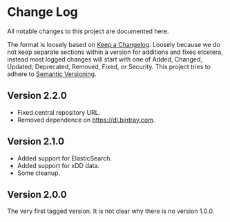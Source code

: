 # Change Log

All notable changes to this project are documented here.

The format is loosely based on [Keep a Changelog](http://keepachangelog.com/). Loosely because we do not keep separate sections within a version for additions and fixes etcetera, instead most logged changes will start with one of Added, Changed, Updated, Deprecated, Removed, Fixed, or Security. This project tries to adhere to [Semantic Versioning](http://semver.org/).


## Version 2.2.0

- Fixed central repository URL.
- Removed dependence on https://dl.bintray.com.

## Version 2.1.0

- Added support for ElasticSearch.
- Added support for xDD data.
- Some cleanup.

## Version 2.0.0

The very first tagged version. It is not clear why there is no version 1.0.0.
